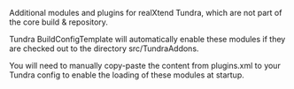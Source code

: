 Additional modules and plugins for realXtend Tundra, which are not part of the
core build & repository. 

Tundra BuildConfigTemplate will automatically enable these modules if they are 
checked out to the directory src/TundraAddons.

You will need to manually copy-paste the content from plugins.xml to your
Tundra config to enable the loading of these modules at startup.
